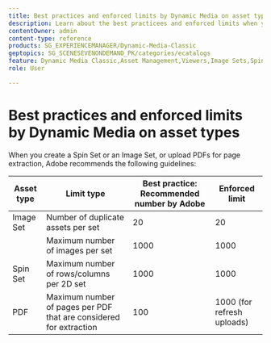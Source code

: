```yaml
---
title: Best practices and enforced limits by Dynamic Media on asset types
description: Learn about the best practicees and enforced limits when you create an Image Set or a Spin Set, or upload a PDF.
contentOwner: admin
content-type: reference
products: SG_EXPERIENCEMANAGER/Dynamic-Media-Classic
geptopics: SG_SCENESEVENONDEMAND_PK/categories/ecatalogs
feature: Dynamic Media Classic,Asset Management,Viewers,Image Sets,Spin Sets,eCatalog
role: User

---
```


# Best practices and enforced limits by Dynamic Media on asset types

When you create a Spin Set or an Image Set, or upload PDFs for page extraction, Adobe recommends the following guidelines:

| Asset type | Limit type | Best practice: Recommended number by Adobe | Enforced limit |
| --- | --- | --- | --- |
| Image Set | Number of duplicate assets per set | 20 | 20 |
|  | Maximum number of images per set | 1000 | 1000 |
|Spin Set | Maximum number of rows/columns per 2D set | 1000 | 1000 |
| PDF | Maximum number of pages per PDF that are considered for extraction | 100 | 1000 (for refresh uploads) |
